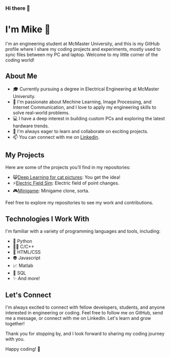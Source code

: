 ### Hi there 👋

# I'm Mike 👋

I'm an engineering student at McMaster University, and this is my GitHub profile where I share my coding projects and experiments, mostly used to sync files between my PC and laptop. Welcome to my little corner of the coding world!

## About Me

- 🎓 Currently pursuing a degree in Electrical Engineering at McMaster University.
- 🌱 I'm passionate about Mechine Learning, Image Processing, and Internet Communication, and I love to apply my engineering skills to solve real-world problems.
- 💻 I have a deep interest in building custom PCs and exploring the latest hardware trends.
- 💼 I'm always eager to learn and collaborate on exciting projects.
- 📫 You can connect with me on [Linkedin](https://www.linkedin.com/in/yumingzhang1999?original_referer=https%3A%2F%2Fgithub.com%2F).

## My Projects

Here are some of the projects you'll find in my repositories:

- 😸[Deep Learning for cat pictures](https://github.com/fistfulofyen/Deep_Learning_For_Cat_Pictures.git): You get the idea!
- ⚡[Electric Field Sim](https://github.com/fistfulofyen/Electric_field_of_point_changes): Electric field of point changes.
- 🎮[Minigame](https://github.com/fistfulofyen/MiniGames.git): Minigame clone, sorta.

Feel free to explore my repositories to see my work and contributions.

## Technologies I Work With

I'm familiar with a variety of programming languages and tools, including:

- 🐍 Python
- 👨‍💻 C/C++
- 🎨 HTML/CSS
- 👽 Javascript
- 📈 Matlab
- 📅 SQL
- ✨ And more!

## Let's Connect

I'm always excited to connect with fellow developers, students, and anyone interested in engineering or coding. Feel free to follow me on GitHub, send me a message, or connect with me on LinkedIn. Let's learn and grow together!

Thank you for stopping by, and I look forward to sharing my coding journey with you.

Happy coding! 🚀
